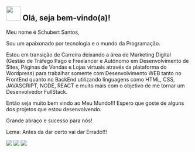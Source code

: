 <span>

## <img src="https://i.imgur.com/0hdZ65D.gif" width="40px"> Olá, seja bem-vindo(a)!</h2>

</span>
<p align="start">

Meu nome é Schubert Santos, 

Sou um apaixonado por tecnologia e o mundo da Programação. 

Estou em transição de Carreira deixando a área de Marketing Digital (Gestão de Tráfego Pago e Freelancer e Autônomo em Desenvolvimento de Sites, Páginas de Vendas e Lojas virtuais através da plataforma do Wordpress) para trabalhar somente com Desenvolvimento WEB tanto no FrontEnd quanto no BackEnd utilizando linguagens como HTML, CSS, JAVASCRIPT, NODE, REACT e muito mais com o objetivo de me tornar um Desenvolvedor FullStack.

Então seja muito bem vindo ao Meu Mundo!!!
Espero que goste de alguns dos projetos que estou desenvolvendo. 

Grande abraço e sucesso para nós!

Lema: Antes da dar certo vai dar Errado!!!

</p>

<div>
     <a href="https://www.instagram.com/schubert.asantos"><img src="https://img.shields.io/badge/Instagram-E4405F?style=for-the-badge&logo=instagram&logoColor=white" /></a>
     <a href="https://www.youtube.com/channel/schubertsantos"><img src="https://img.shields.io/badge/YouTube-FF0000?style=for-the-badge&logo=youtube&logoColor=white" /></a>
     <a href="https://www.linkedin.com/in/schubertsantos"><img src="https://img.shields.io/badge/LinkedIn-0077B5?style=for-the-badge&logo=linkedin&logoColor=white" /></a>
</div>



<!--
## Hi there 👋
-->
<!--
**SchubertSantos/SchubertSantos** is a ✨ _special_ ✨ repository because its `README.md` (this file) appears on your GitHub profile.

Here are some ideas to get you started:

- 🔭 I’m currently working on ...
- 🌱 I’m currently learning ...
- 👯 I’m looking to collaborate on ...
- 🤔 I’m looking for help with ...
- 💬 Ask me about ...
- 📫 How to reach me: ...
- 😄 Pronouns: ...
- ⚡ Fun fact: ...
-->
